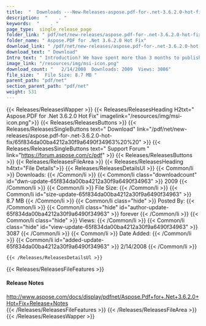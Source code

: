 ```yaml
---
title:  "  Downloads ---New-Releases-aspose.pdf-for-.net-3.6.2.0-hot-fix . " 
description:  "    . " 
keywords:  "    . " 
page_type:  single_release_page
folder_link: " pdf/net/new-releases/aspose.pdf-for-.net-3.6.2.0-hot-fix/"
folder_name: " Aspose.PDF for .Net 3.6.2.0 Hot Fix"
download_link: " /pdf/net/new-releases/aspose.pdf-for-.net-3.6.2.0-hot-fix/65f834da00ba4212a30f9a6490f34963"
download_text: " Download"
Intro_text: " Introduction? We have spent more than 3 months to publish this new ver..."
image_link: "/resources/img/msi-icon.png"
download_count: "   2/14/2008  Downloads: 2009  Views: 3086"
file_size: "  File Size: 8.7 MB "
parent_path: "pdf/net"
section_parent_path: "pdf/net"
weight: 531
---
```


{{< Releases/ReleasesWapper >}}
  {{< Releases/ReleasesHeading H2txt=" Aspose.PDF for .Net 3.6.2.0 Hot Fix" imagelink="/resources/img/msi-icon.png">}}
  {{< Releases/ReleasesButtons >}}
    {{< Releases/ReleasesSingleButtons text=" Download" link="/pdf/net/new-releases/aspose.pdf-for-.net-3.6.2.0-hot-fix/65f834da00ba4212a30f9a6490f34963%20%20" >}}
    {{< Releases/ReleasesSingleButtons text=" Support Forum " link="https://forum.aspose.com/c/pdf" >}}
  {{< Releases/ReleasesButtons >}}
  {{< Releases/ReleasesFileArea >}}
    {{< Releases/ReleasesHeading h4txt="File Details">}}
    {{< Releases/ReleasesDetailsUl >}}
            {{< Common/li  >}} Downloads: {{< /Common/li >}} 
      {{< Common/li class="downloadcount" id="dwn-update-65f834da00ba4212a30f9a6490f34963" >}} 2009 {{< /Common/li >}} 
      {{< Common/li  >}} File Size: {{< /Common/li >}} 
      {{< Common/li id="size-update-65f834da00ba4212a30f9a6490f34963" >}} 8.7 MB {{< /Common/li >}} 
      {{< Common/li  class="hide" >}} Posted By: {{< /Common/li >}} 
      {{< Common/li class="hide" id="author-update-65f834da00ba4212a30f9a6490f34963" >}} forever {{< /Common/li >}} 
      {{< Common/li class="hide"  >}} Views: {{< /Common/li >}} 
      {{< Common/li class="hide" id="view-update-65f834da00ba4212a30f9a6490f34963" >}} 3087 {{< /Common/li >}} 
      {{< Common/li  >}} Date Added: {{< /Common/li >}} 
      {{< Common/li id="added-update-65f834da00ba4212a30f9a6490f34963" >}} 2/14/2008 {{< /Common/li >}} 

    {{< /Releases/ReleasesDetailsUl >}}

  {{< Releases/ReleasesFileFeatures >}}
      <h4>Release Notes</h4><div><a href="http://www.aspose.com/docs/display/pdfnet/Aspose.Pdf+for+.Net+3.6.2.0+Hot+Fix+Release+Notes">http://www.aspose.com/docs/display/pdfnet/Aspose.Pdf+for+.Net+3.6.2.0+Hot+Fix+Release+Notes</a></div>
  {{< /Releases/ReleasesFileFeatures >}}
 {{< /Releases/ReleasesFileArea >}}
{{< /Releases/ReleasesWapper >}}


